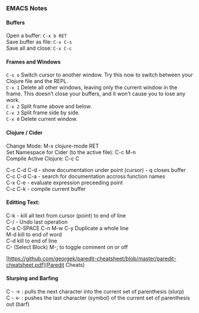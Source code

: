 ### EMACS Notes

#### Buffers

Open a buffer: `C-x b RET`  
Save buffer as file: `C-x C-s`  
Save all and close: `C-x C-c`  

#### Frames and Windows 

`C-x o`	Switch cursor to another window. Try this now to switch between your Clojure file and the REPL.  
`C-x 1`	Delete all other windows, leaving only the current window in the frame. This doesn’t close your buffers, and it won’t cause you to lose any work.  
`C-x 2`	Split frame above and below.  
 `C-x 3`	Split frame side by side.  
 `C-x 0`	Delete current window.  

#### Clojure / Cider

 Change Mode: M-x clojure-mode RET   
 Set Namespace for Cider (to the active file): C-c M-n  
 Compile Active Clojure: C-c C  

 C-c C-d C-d - show documentation under point (cursor) - q closes buffer  
 C-c C-d C-a - search for documentation accross function names  
 C-x C-e - evaluate expression preceeding point  
 C-c C-k - compile current buffer  

#### Editting Text:

C-k - kill all text from cursor (point) to end of line  
C-/ - Undo last operation  
C-a C-SPACE C-n M-w C-y Duplicate a whole line  
M-d kill to end of word  
C-d kill to end of line  
C-<space> (Select Block) M-; to toggle comment on or off  

[https://github.com/georgek/paredit-cheatsheet/blob/master/paredit-cheatsheet.pdf](Paredit Cheats)  

#### Slurping and Barfing

C - → : pulls the next character into the current set of parenthesis (slurp)  
C - ← : pushes the last character (symbol) of the current set of parenthesis out (barf)  
